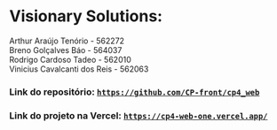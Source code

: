 # Visionary Solutions:
Arthur Araújo Tenório - 562272<br>
Breno Golçalves Báo - 564037<br>
Rodrigo Cardoso Tadeo - 562010<br>
Vinicius Cavalcanti dos Reis - 562063

### Link do repositório: <code>https://github.com/CP-front/cp4_web</code>
### Link do projeto na Vercel: <code>https://cp4-web-one.vercel.app/</code>